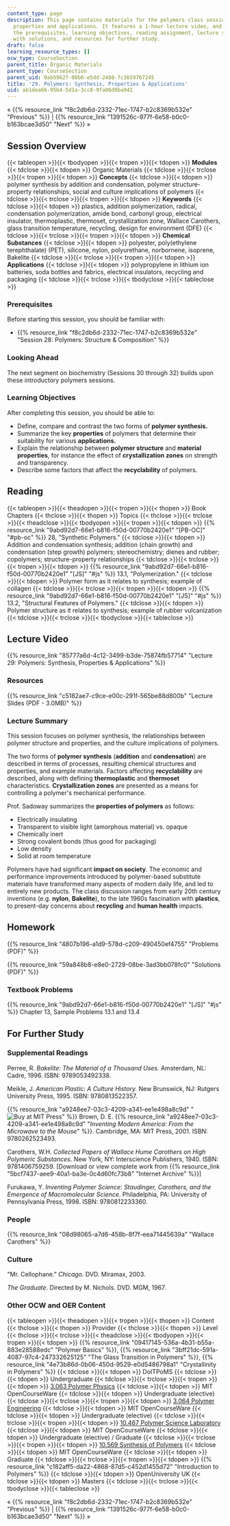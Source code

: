 ```yaml
---
content_type: page
description: This page contains materials for the polymers class session on synthesis,
  properties and applications. It features a 1-hour lecture video, and also presents
  the prerequisites, learning objectives, reading assignment, lecture slides, homework
  with solutions, and resources for further study.
draft: false
learning_resource_types: []
ocw_type: CourseSection
parent_title: Organic Materials
parent_type: CourseSection
parent_uid: 0ab5962f-08b0-e5dd-2488-7c3659767245
title: '29. Polymers: Synthesis, Properties & Applications'
uid: ab1dea66-95b4-5d1a-3cc8-9fa06d9ba941
---
```

« {{% resource_link "f8c2db6d-2332-71ec-1747-b2c8369b532e" "Previous" %}} | {{% resource_link "1391526c-977f-6e58-b0c0-b163bcae3d50" "Next" %}} »

## Session Overview

{{< tableopen >}}{{< tbodyopen >}}{{< tropen >}}{{< tdopen >}}
**Modules**
{{< tdclose >}}{{< tdopen >}}
Organic Materials
{{< tdclose >}}{{< trclose >}}{{< tropen >}}{{< tdopen >}}
**Concepts**
{{< tdclose >}}{{< tdopen >}}
polymer synthesis by addition and condensation, polymer structure-property relationships, social and culture implications of polymers
{{< tdclose >}}{{< trclose >}}{{< tropen >}}{{< tdopen >}}
**Keywords**
{{< tdclose >}}{{< tdopen >}}
plastics, addition polymerization, radical, condensation polymerization, amide bond, carbonyl group, electrical insulator, thermoplastic, thermoset, crystallization zone, Wallace Carothers, glass transition temperature, recycling, design for environment (DFE)
{{< tdclose >}}{{< trclose >}}{{< tropen >}}{{< tdopen >}}
**Chemical Substances**
{{< tdclose >}}{{< tdopen >}}
polyester, poly(ethylene terephthalate) (PET), silicone, nylon, polyurethane, norbornene, isoprene, Bakelite
{{< tdclose >}}{{< trclose >}}{{< tropen >}}{{< tdopen >}}
**Applications**
{{< tdclose >}}{{< tdopen >}}
polypropylene in lithium ion batteries, soda bottles and fabrics, electrical insulators, recycling and packaging
{{< tdclose >}}{{< trclose >}}{{< tbodyclose >}}{{< tableclose >}}

### Prerequisites

Before starting this session, you should be familiar with:

- {{% resource_link "f8c2db6d-2332-71ec-1747-b2c8369b532e" "Session 28: Polymers: Structure & Composition" %}}

### Looking Ahead

The next segment on biochemistry (Sessions 30 through 32) builds upon these introductory polymers sessions.

### Learning Objectives

After completing this session, you should be able to:

- Define, compare and contrast the two forms of **polymer synthesis.**
- Summarize the key **properties** of polymers that determine their suitability for various **applications.**
- Explain the relationship between **polymer structure** and **material properties**, for instance the effect of **crystallization zones** on strength and transparency.
- Describe some factors that affect the **recyclability** of polymers.

## Reading

{{< tableopen >}}{{< theadopen >}}{{< tropen >}}{{< thopen >}}
Book Chapters
{{< thclose >}}{{< thopen >}}
Topics
{{< thclose >}}{{< trclose >}}{{< theadclose >}}{{< tbodyopen >}}{{< tropen >}}{{< tdopen >}}
{{% resource_link "9abd92d7-66e1-b816-f50d-00770b2420e1" "\[PB-OC\]" "#pb-oc" %}} 28, "Synthetic Polymers."
{{< tdclose >}}{{< tdopen >}}
Addition and condensation synthesis; addition (chain growth) and condensation (step growth) polymers; stereochemistry; dienes and rubber; copolymers; structure-property relationships
{{< tdclose >}}{{< trclose >}}{{< tropen >}}{{< tdopen >}}
{{% resource_link "9abd92d7-66e1-b816-f50d-00770b2420e1" "\[JS\]" "#js" %}} 13.1, "Polymerization."
{{< tdclose >}}{{< tdopen >}}
Polymer form as it relates to synthesis; example of collagen
{{< tdclose >}}{{< trclose >}}{{< tropen >}}{{< tdopen >}}
{{% resource_link "9abd92d7-66e1-b816-f50d-00770b2420e1" "\[JS\]" "#js" %}} 13.2, "Structural Features of Polymers."
{{< tdclose >}}{{< tdopen >}}
Polymer structure as it relates to synthesis; example of rubber vulcanization
{{< tdclose >}}{{< trclose >}}{{< tbodyclose >}}{{< tableclose >}}

## Lecture Video

{{% resource_link "85777a6d-4c12-3499-b3de-75874fb57714" "Lecture 29: Polymers: Synthesis, Properties & Applications" %}}

### Resources

{{% resource_link "c5182ae7-c9ce-e00c-291f-565be88d800b" "Lecture Slides (PDF - 3.0MB)" %}}

### Lecture Summary

This session focuses on polymer synthesis, the relationships between polymer structure and properties, and the culture implications of polymers.

The two forms of **polymer synthesis** (**addition** and **condensation**) are described in terms of processes, resulting chemical structures and properties, and example materials. Factors affecting **recyclability** are described, along with defining **thermoplastic** and **thermoset** characteristics. **Crystallization zones** are presented as a means for controlling a polymer's mechanical performance.

Prof. Sadoway summarizes the **properties of polymers** as follows:

- Electrically insulating
- Transparent to visible light (amorphous material) vs. opaque
- Chemically inert
- Strong covalent bonds (thus good for packaging)
- Low density
- Solid at room temperature

Polymers have had significant **impact on society**. The economic and performance improvements introduced by polymer-based substitute materials have transformed many aspects of modern daily life, and led to entirely new products. The class discussion ranges from early 20th century inventions (e.g. **nylon**, **Bakelite**), to the late 1960s fascination with **plastics**, to present-day concerns about **recycling** and **human health** impacts.

## Homework

{{% resource_link "4807b196-a1d9-578d-c209-490450ef4755" "Problems (PDF)" %}}

{{% resource_link "59a848b8-e8e0-2729-08be-3ad3bb078fc0" "Solutions (PDF)" %}}

### Textbook Problems

{{% resource_link "9abd92d7-66e1-b816-f50d-00770b2420e1" "\[JS\]" "#js" %}} Chapter 13, Sample Problems 13.1 and 13.4

## For Further Study

### Supplemental Readings

Perree, R. *Bakelite: The Material of a Thousand Uses.* Amsterdam, NL: Cadre, 1996. ISBN: 9789053492338.

Meikle, J. *American Plastic: A Culture History.* New Brunswick, NJ: Rutgers University Press, 1995. ISBN: 9780813522357.

{{% resource_link "a9248ee7-03c3-4209-a341-ee1e498a8c9d" "![Buy at MIT Press](/images/mp_logo.gif)" %}} Brown, D. E. {{% resource_link "a9248ee7-03c3-4209-a341-ee1e498a8c9d" "*Inventing Modern America: From the Microwave to the Mouse*" %}}. Cambridge, MA: MIT Press, 2001. ISBN: 9780262523493. 

Carothers, W.H. *Collected Papers of Wallace Hume Carothers on High Polymeric Substances*. New York, NY: Interscience Publishers, 1940. ISBN: 9781406759259. \[Download or view complete work from {{% resource_link "5bcf7437-aee9-40a1-ba3e-0c4d60fc73b8" "Internet Archive" %}}\]

Furukawa, Y. *Inventing Polymer Science: Staudinger, Carothers, and the Emergence of Macromolecular Science*. Philadelphia, PA: University of Pennsylvania Press, 1998. ISBN: 9780812233360.

### People

{{% resource_link "08d98065-a7d6-458b-8f7f-eea71445639a" "Wallace Carothers" %}}

### Culture

"Mr. Cellophane." *Chicago*. DVD. Miramax, 2003.

*The Graduate*. Directed by M. Nichols. DVD. MGM, 1967.

### Other OCW and OER Content

{{< tableopen >}}{{< theadopen >}}{{< tropen >}}{{< thopen >}}
Content
{{< thclose >}}{{< thopen >}}
Provider
{{< thclose >}}{{< thopen >}}
Level
{{< thclose >}}{{< trclose >}}{{< theadclose >}}{{< tbodyopen >}}{{< tropen >}}{{< tdopen >}}
{{% resource_link "09417145-536a-4b31-b55a-883e28588edc" "Polymer Basics" %}}, {{% resource_link "3bff21dc-591a-4087-97c4-247332625125" "The Glass Transition in Polymers" %}}, {{% resource_link "4e73b86d-0b06-450d-9529-e0d5486798a1" "Crystallinity in Polymers" %}}
{{< tdclose >}}{{< tdopen >}}
DoITPoMS
{{< tdclose >}}{{< tdopen >}}
Undergraduate
{{< tdclose >}}{{< trclose >}}{{< tropen >}}{{< tdopen >}}
[3.063 Polymer Physics](/courses/3-063-polymer-physics-spring-2007)
{{< tdclose >}}{{< tdopen >}}
MIT OpenCourseWare
{{< tdclose >}}{{< tdopen >}}
Undergraduate (elective)
{{< tdclose >}}{{< trclose >}}{{< tropen >}}{{< tdopen >}}
[3.064 Polymer Engineering](/courses/3-064-polymer-engineering-fall-2003)
{{< tdclose >}}{{< tdopen >}}
MIT OpenCourseWare
{{< tdclose >}}{{< tdopen >}}
Undergraduate (elective)
{{< tdclose >}}{{< trclose >}}{{< tropen >}}{{< tdopen >}}
[10.467 Polymer Science Laboratory](/courses/10-467-polymer-science-laboratory-fall-2005)
{{< tdclose >}}{{< tdopen >}}
MIT OpenCourseWare
{{< tdclose >}}{{< tdopen >}}
Undergraduate (elective) / Graduate
{{< tdclose >}}{{< trclose >}}{{< tropen >}}{{< tdopen >}}
[10.569 Synthesis of Polymers](/courses/10-569-synthesis-of-polymers-fall-2006)
{{< tdclose >}}{{< tdopen >}}
MIT OpenCourseWare
{{< tdclose >}}{{< tdopen >}}
Graduate
{{< tdclose >}}{{< trclose >}}{{< tropen >}}{{< tdopen >}}
{{% resource_link "c182aff5-da22-4868-87d5-c452d1455d72" "Introduction to Polymers" %}}
{{< tdclose >}}{{< tdopen >}}
OpenUniversity UK
{{< tdclose >}}{{< tdopen >}}
Masters
{{< tdclose >}}{{< trclose >}}{{< tbodyclose >}}{{< tableclose >}}

« {{% resource_link "f8c2db6d-2332-71ec-1747-b2c8369b532e" "Previous" %}} | {{% resource_link "1391526c-977f-6e58-b0c0-b163bcae3d50" "Next" %}} »